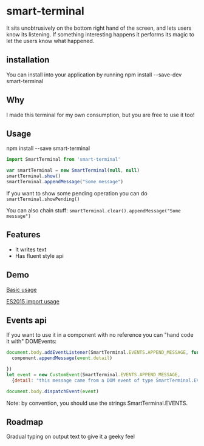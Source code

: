 # smart-terminal

It sits unobtrusively on the bottom right hand of the screen, and lets users know its listening. If something interesting happens
it performs its magic to let the users know what happened.

## installation
You can install into your application by running 
npm install --save-dev smart-terminal

## Why

I made this terminal for my own consumption, but you are free to use it too!

## Usage

npm install --save smart-terminal

```typescript
import SmartTerminal from 'smart-terminal'

var smartTerminal = new SmartTerminal(null, null)
smartTerminal.show()
smartTerminal.appendMessage("Some message")
```

If you want to show some pending operation you can do
`smartTerminal.showPending()`

You can also chain stuff:
`smartTerminal.clear().appendMessage("Some message")`

## Features

* It writes text
* Has fluent style api

## Demo

  [Basic usage](https://quantumjs.github.io/smart-terminal/demo/browserImport/)
  
  [ES2015 import usage](https://quantumjs.github.io/smart-terminal/demo/typescriptImport/build)
  
## Events api

If you want to use it in a component with no reference you can "hand code it with" DOMEvents:

```js
document.body.addEventListener(SmartTerminal.EVENTS.APPEND_MESSAGE, function (event: CustomEvent) {
  component.appendMessage(event.detail)

})
let event = new CustomEvent(SmartTerminal.EVENTS.APPEND_MESSAGE,
  {detail: "this message came from a DOM event of type SmartTerminal.EVENTS.APPEND_MESSAGE"})

document.body.dispatchEvent(event)
```
Note: by convention, you should use the strings SmartTerminal.EVENTS. 

## Roadmap

Gradual typing on output text to give it a geeky feel
